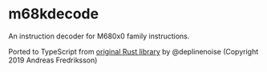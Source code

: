 # m68kdecode

An instruction decoder for M680x0 family instructions.

Ported to TypeScript from [original Rust library](https://github.com/deplinenoise/m68kdecode) by @deplinenoise
(Copyright 2019 Andreas Fredriksson)